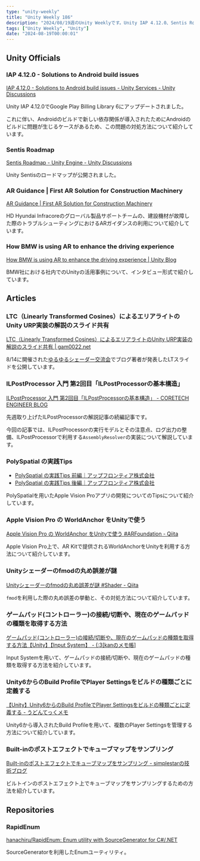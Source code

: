 ```yaml
---
type: "unity-weekly"
title: "Unity Weekly 186"
description: "2024/08/19週のUnity Weeklyです。Unity IAP 4.12.0、Sentis Roadmap、AR Guidanceなどについて取り上げています。"
tags: ["Unity Weekly", "Unity"]
date: "2024-08-19T00:00:01"
---
```



## Unity Officials

### IAP 4.12.0 - Solutions to Android build issues

[IAP 4.12.0 - Solutions to Android build issues - Unity Services - Unity Discussions](https://discussions.unity.com/t/iap-4-12-0-solutions-to-android-build-issues/1503523)

Unity IAP 4.12.0でGoogle Play Billing Library 6にアップデートされました。

これに伴い、Androidのビルドで新しい依存関係が導入されたためにAndroidのビルドに問題が生じるケースがあるため、この問題の対処方法について紹介しています。

### Sentis Roadmap

[Sentis Roadmap - Unity Engine - Unity Discussions](https://discussions.unity.com/t/sentis-roadmap/348015)

Unity Sentisのロードマップが公開されました。

### AR Guidance | First AR Solution for Construction Machinery

[AR Guidance | First AR Solution for Construction Machinery](https://unity.com/ja/blog/industry-first-ar-solution-for-construction-machinery)

HD Hyundai Infracoreのグローバル製品サポートチームの、建設機材が故障した際のトラブルシューティングにおけるARガイダンスの利用について紹介しています。

### How BMW is using AR to enhance the driving experience

[How BMW is using AR to enhance the driving experience | Unity Blog](https://unity.com/ja/blog/industry/bmw-augmented-reality-glasses)

BMW社における社内でのUnityの活用事例について、インタビュー形式で紹介しています。


## Articles

### LTC（Linearly Transformed Cosines）によるエリアライトのUnity URP実装の解説のスライド共有

[LTC（Linearly Transformed Cosines）によるエリアライトのUnity URP実装の解説のスライド共有 | gam0022.net](https://gam0022.net/blog/2024/08/15/ltc-shader/)

8/14に開催された[ゆるゆるシェーダー交流会](https://connpass.com/event/325438/)でブログ著者が発表したLTスライドを公開しています。

### ILPostProcessor 入門 第2回目「ILPostProcessorの基本構造」

[ILPostProcessor 入門 第2回目「ILPostProcessorの基本構造」 - CORETECH ENGINEER BLOG](https://blog.sge-coretech.com/entry/2024/08/15/170930)

先週取り上げたILPostProcessorの解説記事の続編記事です。

今回の記事では、ILPostProcessorの実行モデルとその注意点、ログ出力の整備、ILPostProcessorで利用する`AssemblyResolver`の実装について解説しています。

### PolySpatial の実践Tips

- [PolySpatial の実践Tips 前編｜アップフロンティア株式会社](https://note.com/upfrontier/n/n226a2dd7b8eb)
- [PolySpatial の実践Tips 後編｜アップフロンティア株式会社](https://note.com/upfrontier/n/n5ec4fabcdcdf)

PolySpatialを用いたApple Vision Proアプリの開発についてのTipsについて紹介しています。

### Apple Vision Pro の WorldAnchor をUnityで使う

[Apple Vision Pro の WorldAnchor をUnityで使う #ARFoundation - Qiita](https://qiita.com/afjk/items/565536c6020f618107d2)

Apple Vision Pro上で、AR Kitで提供されるWorldAnchorをUnityを利用する方法について紹介しています。

### Unityシェーダーのfmodの丸め誤差が謎

[Unityシェーダーのfmodの丸め誤差が謎 #Shader - Qiita](https://qiita.com/segur/items/14a25828b6ff6912b012)

`fmod`を利用した際の丸め誤差の挙動と、その対処方法について紹介しています。

### ゲームパッド(コントローラー)の接続/切断や、現在のゲームパッドの種類を取得する方法

[ゲームパッド(コントローラー)の接続/切断や、現在のゲームパッドの種類を取得する方法【Unity】【Input System】 - (:3[kanのメモ帳]](https://kan-kikuchi.hatenablog.com/entry/InputSystem_onDeviceChange)

Input Systemを用いて、ゲームパッドの接続/切断や、現在のゲームパッドの種類を取得する方法を紹介しています。

### Unity6からのBuild ProfileでPlayer Settingsをビルドの種類ごとに定義する

[【Unity】Unity6からのBuild ProfileでPlayer Settingsをビルドの種類ごとに定義する - うどんてっくメモ](https://myudon.hatenablog.com/entry/2024/08/16/110402)

Unity6から導入されたBuild Profileを用いて、複数のPlayer Settingsを管理する方法について紹介しています。

### Built-inのポストエフェクトでキューブマップをサンプリング

[Built-inのポストエフェクトでキューブマップをサンプリング - simplestarの技術ブログ](https://simplestar-tech.hatenablog.com/entry/2024/08/12/092304)

ビルトインのポストエフェクト上でキューブマップをサンプリングするための方法を紹介しています。

## Repositories

### RapidEnum

[hanachiru/RapidEnum: Enum utility with SourceGenerator for C#/.NET](https://github.com/hanachiru/RapidEnum)

SourceGeneratorを利用したEnumユーティリティ。